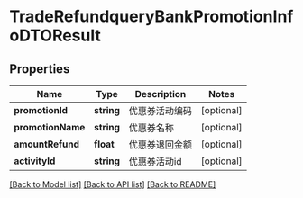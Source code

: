 # TradeRefundqueryBankPromotionInfoDTOResult

## Properties
Name | Type | Description | Notes
------------ | ------------- | ------------- | -------------
**promotionId** | **string** | 优惠券活动编码 | [optional] 
**promotionName** | **string** | 优惠券名称 | [optional] 
**amountRefund** | **float** | 优惠券退回金额 | [optional] 
**activityId** | **string** | 优惠券活动id | [optional] 

[[Back to Model list]](../README.md#documentation-for-models) [[Back to API list]](../README.md#documentation-for-api-endpoints) [[Back to README]](../README.md)


